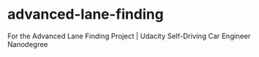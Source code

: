 # advanced-lane-finding
For the Advanced Lane Finding Project | Udacity Self-Driving Car Engineer Nanodegree
